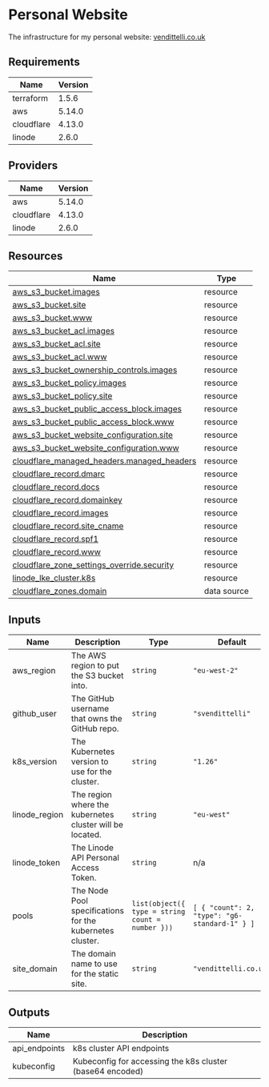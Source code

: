 <!-- BEGIN_TF_DOCS -->
# Personal Website

The infrastructure for my personal website: [vendittelli.co.uk](https://vendittelli.co.uk/)

## Requirements

| Name | Version |
|------|---------|
| terraform | 1.5.6 |
| aws | 5.14.0 |
| cloudflare | 4.13.0 |
| linode | 2.6.0 |

## Providers

| Name | Version |
|------|---------|
| aws | 5.14.0 |
| cloudflare | 4.13.0 |
| linode | 2.6.0 |

## Resources

| Name | Type |
|------|------|
| [aws_s3_bucket.images](https://registry.terraform.io/providers/hashicorp/aws/5.14.0/docs/resources/s3_bucket) | resource |
| [aws_s3_bucket.site](https://registry.terraform.io/providers/hashicorp/aws/5.14.0/docs/resources/s3_bucket) | resource |
| [aws_s3_bucket.www](https://registry.terraform.io/providers/hashicorp/aws/5.14.0/docs/resources/s3_bucket) | resource |
| [aws_s3_bucket_acl.images](https://registry.terraform.io/providers/hashicorp/aws/5.14.0/docs/resources/s3_bucket_acl) | resource |
| [aws_s3_bucket_acl.site](https://registry.terraform.io/providers/hashicorp/aws/5.14.0/docs/resources/s3_bucket_acl) | resource |
| [aws_s3_bucket_acl.www](https://registry.terraform.io/providers/hashicorp/aws/5.14.0/docs/resources/s3_bucket_acl) | resource |
| [aws_s3_bucket_ownership_controls.images](https://registry.terraform.io/providers/hashicorp/aws/5.14.0/docs/resources/s3_bucket_ownership_controls) | resource |
| [aws_s3_bucket_policy.images](https://registry.terraform.io/providers/hashicorp/aws/5.14.0/docs/resources/s3_bucket_policy) | resource |
| [aws_s3_bucket_policy.site](https://registry.terraform.io/providers/hashicorp/aws/5.14.0/docs/resources/s3_bucket_policy) | resource |
| [aws_s3_bucket_public_access_block.images](https://registry.terraform.io/providers/hashicorp/aws/5.14.0/docs/resources/s3_bucket_public_access_block) | resource |
| [aws_s3_bucket_public_access_block.www](https://registry.terraform.io/providers/hashicorp/aws/5.14.0/docs/resources/s3_bucket_public_access_block) | resource |
| [aws_s3_bucket_website_configuration.site](https://registry.terraform.io/providers/hashicorp/aws/5.14.0/docs/resources/s3_bucket_website_configuration) | resource |
| [aws_s3_bucket_website_configuration.www](https://registry.terraform.io/providers/hashicorp/aws/5.14.0/docs/resources/s3_bucket_website_configuration) | resource |
| [cloudflare_managed_headers.managed_headers](https://registry.terraform.io/providers/cloudflare/cloudflare/4.13.0/docs/resources/managed_headers) | resource |
| [cloudflare_record.dmarc](https://registry.terraform.io/providers/cloudflare/cloudflare/4.13.0/docs/resources/record) | resource |
| [cloudflare_record.docs](https://registry.terraform.io/providers/cloudflare/cloudflare/4.13.0/docs/resources/record) | resource |
| [cloudflare_record.domainkey](https://registry.terraform.io/providers/cloudflare/cloudflare/4.13.0/docs/resources/record) | resource |
| [cloudflare_record.images](https://registry.terraform.io/providers/cloudflare/cloudflare/4.13.0/docs/resources/record) | resource |
| [cloudflare_record.site_cname](https://registry.terraform.io/providers/cloudflare/cloudflare/4.13.0/docs/resources/record) | resource |
| [cloudflare_record.spf1](https://registry.terraform.io/providers/cloudflare/cloudflare/4.13.0/docs/resources/record) | resource |
| [cloudflare_record.www](https://registry.terraform.io/providers/cloudflare/cloudflare/4.13.0/docs/resources/record) | resource |
| [cloudflare_zone_settings_override.security](https://registry.terraform.io/providers/cloudflare/cloudflare/4.13.0/docs/resources/zone_settings_override) | resource |
| [linode_lke_cluster.k8s](https://registry.terraform.io/providers/linode/linode/2.6.0/docs/resources/lke_cluster) | resource |
| [cloudflare_zones.domain](https://registry.terraform.io/providers/cloudflare/cloudflare/4.13.0/docs/data-sources/zones) | data source |

## Inputs

| Name | Description | Type | Default | Required |
|------|-------------|------|---------|:--------:|
| aws\_region | The AWS region to put the S3 bucket into. | `string` | `"eu-west-2"` | no |
| github\_user | The GitHub username that owns the GitHub repo. | `string` | `"svendittelli"` | no |
| k8s\_version | The Kubernetes version to use for the cluster. | `string` | `"1.26"` | no |
| linode\_region | The region where the kubernetes cluster will be located. | `string` | `"eu-west"` | no |
| linode\_token | The Linode API Personal Access Token. | `string` | n/a | yes |
| pools | The Node Pool specifications for the kubernetes cluster. | ```list(object({ type = string count = number }))``` | ```[ { "count": 2, "type": "g6-standard-1" } ]``` | no |
| site\_domain | The domain name to use for the static site. | `string` | `"vendittelli.co.uk"` | no |

## Outputs

| Name | Description |
|------|-------------|
| api\_endpoints | k8s cluster API endpoints |
| kubeconfig | Kubeconfig for accessing the k8s cluster (base64 encoded) |
<!-- END_TF_DOCS -->
